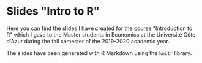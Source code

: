 # Slides "Intro to R"

Here you can find the slides I have created for the course "Introduction to R" which I gave to the Master students in Economics at the Université Côte d'Azur during the fall semester of the 2019-2020 academic year.

The slides have been generated with R Markdown using the `knitr` library.

